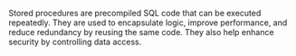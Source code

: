 Stored procedures are precompiled SQL code that can be executed repeatedly. They are used to encapsulate logic, improve performance, and reduce redundancy by reusing the same code. They also help enhance security by controlling data access.